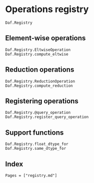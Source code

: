 # Operations registry

```@docs
Daf.Registry
```

## Element-wise operations

```@docs
Daf.Registry.EltwiseOperation
Daf.Registry.compute_eltwise
```

## Reduction operations

```@docs
Daf.Registry.ReductionOperation
Daf.Registry.compute_reduction
```

## Registering operations

```@docs
Daf.Registry.@query_operation
Daf.Registry.register_query_operation
```

## Support functions

```@docs
Daf.Registry.float_dtype_for
Daf.Registry.same_dtype_for
```

## Index

```@index
Pages = ["registry.md"]
```

